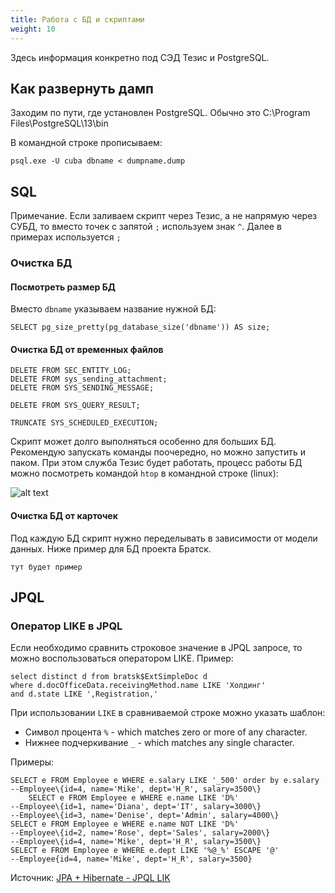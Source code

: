 ```yaml
---
title: Работа с БД и скриптами
weight: 10
---
```


Здесь информация конкретно под СЭД Тезис и PostgreSQL.

## Как развернуть дамп
Заходим по пути, где установлен PostgreSQL. Обычно это C:\Program Files\PostgreSQL\13\bin

В командной строке прописываем:

```
psql.exe -U cuba dbname < dumpname.dump
```

## SQL
Примечание. Если заливаем скрипт через Тезис, а не напрямую через СУБД, то вместо точек с запятой `;` используем знак `^`. Далее в примерах используется `;`

### Очистка БД
#### Посмотреть размер БД
Вместо `dbname` указываем название нужной БД:

```
SELECT pg_size_pretty(pg_database_size('dbname')) AS size;
```

#### Очистка БД от временных файлов

```
DELETE FROM SEC_ENTITY_LOG;
DELETE FROM sys_sending_attachment;
DELETE FROM SYS_SENDING_MESSAGE;

DELETE FROM SYS_QUERY_RESULT;

TRUNCATE SYS_SCHEDULED_EXECUTION;
```

Скрипт может долго выполняться особенно для больших БД. Рекомендую запускать команды поочередно, но можно запустить и паком.
При этом служба Тезис будет работать, процесс работы БД можно посмотреть командой `htop` в командной строке (linux): 

![alt text](image.png)


#### Очистка БД от карточек
Под каждую БД скрипт нужно переделывать в зависимости от модели данных. Ниже пример для БД проекта Братск.

```
тут будет пример
```

## JPQL 
### Оператор LIKE в JPQL
Если необходимо сравнить строковое значение в JPQL запросе, то можно воспользоваться оператором LIKE. Пример:

```
select distinct d from bratsk$ExtSimpleDoc d 
where d.docOfficeData.receivingMethod.name LIKE 'Холдинг'
and d.state LIKE ',Registration,'
```

При использовании `LIKE` в сравниваемой строке можно указать шаблон:

- Символ процента `%` - which matches zero or more of any character.
- Нижнее подчеркивание `_` - which matches any single character.

Примеры:

```
SELECT e FROM Employee e WHERE e.salary LIKE '_500' order by e.salary
--Employee\{id=4, name='Mike', dept='H_R', salary=3500\}
    SELECT e FROM Employee e WHERE e.name LIKE 'D%'
--Employee\{id=1, name='Diana', dept='IT', salary=3000\}
--Employee\{id=3, name='Denise', dept='Admin', salary=4000\}
SELECT e FROM Employee e WHERE e.name NOT LIKE 'D%'
--Employee\{id=2, name='Rose', dept='Sales', salary=2000\}
--Employee\{id=4, name='Mike', dept='H_R', salary=3500\}
SELECT e FROM Employee e WHERE e.dept LIKE '%@_%' ESCAPE '@'
--Employee{id=4, name='Mike', dept='H_R', salary=3500}
```

Источник:   [JPA + Hibernate - JPQL LIK](https://www.logicbig.com/tutorials/java-ee-tutorial/jpa/jpql-like-expression.html)